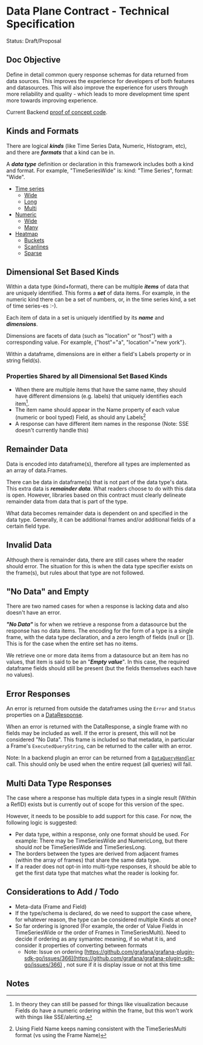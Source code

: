 # Data Plane Contract - Technical Specification

Status: Draft/Proposal

## Doc Objective

Define in detail common query response schemas for data returned from data sources. This improves the experience for developers of both features and datasources. This will also improve the experience for users through more reliability and quality - which leads to more development time spent more towards improving experience.

Current Backend [proof of concept code](https://github.com/grafana/grafana-plugin-sdk-go/pull/440).

## Kinds and Formats

There are logical **_kinds_** (like Time Series Data, Numeric, Histogram, etc), and there are **_formats_** that a kind can be in.

A **_data type_** definition or declaration in this framework includes both a kind and format. For example, "TimeSeriesWide" is: kind: "Time Series", format: "Wide".

* [Time series](./timeseries.md)
     * [Wide](./timeseries.md#time-series-wide-format-timeserieswide)
     * [Long](./timeseries.md#time-series-long-format-timeserieslong-sql-like)
     * [Multi](./timeseries.md#time-series-multi-format-timeseriesmulti)
* [Numeric](./numeric.md)
     * [Wide](./numeric.md#numeric-wide-format-numericwide)
     * [Many](./numeric.md#numeric-many-format-numericmany)
* [Heatmap](./heatmap.md)
     * [Buckets](./heatmap.md#heatmap-buckets-heatmapbuckets)
     * [Scanlines](./heatmap.md#heatmap-scanlines-heatmapscanlines)
     * [Sparse](./heatmap.md#heatmap-sparse-heatmapsparse)



## Dimensional Set Based Kinds

Within a data type (kind+format), there can be multiple **_items_** of data that are uniquely identified. This forms a **_set_** of data items. For example, in the numeric kind there can be a set of numbers, or, in the time series kind, a set of time series-es :-).

Each item of data in a set is uniquely identified by its **_name_** and **_dimensions_**.

Dimensions are facets of data (such as "location" or "host") with a corresponding value. For example, {"host"="a", "location"="new york"}.

Within a dataframe, dimensions are in either a field's Labels property or in string field(s).

### Properties Shared by all Dimensional Set Based Kinds

* When there are multiple items that have the same name, they should have different dimensions (e.g. labels) that uniquely identifies each item[^1].
* The item name should appear in the Name property of each value (numeric or bool typed) Field, as should any Labels[^2]
* A response can have different item names in the response (Note: SSE doesn't currently handle this)

## Remainder Data

Data is encoded into dataframe(s), therefore all types are implemented as an array of data.Frames.

There can be data in dataframe(s) that is not part of the data type's data. This extra data is **_remainder data_**. What readers choose to do with this data is open. However, libraries based on this contract must clearly delineate remainder data from data that is part of the type.

What data becomes remainder data is dependent on and specified in the data type. Generally, it can be additional frames and/or additional fields of a certain field type.

## Invalid Data

Although there is remainder data, there are still cases where the reader should error. The situation for this is when the data type specifier exists on the frame(s), but rules about that type are not followed.

## "No Data" and Empty

There are two named cases for when a response is lacking data and also doesn't have an error.

 **_"No Data"_** is for when we retrieve a response from a datasource but the response has no data items. The encoding for the form of a type is a single frame, with the data type declaration, and a zero length of fields (null or []). This is for the case when the entire set has no items.

We retrieve one or more data items from a datasource but an item has no values, that item is said to be an "**_Empty value_**". In this case, the required dataframe fields should still be present (but the fields themselves each have no values).

## Error Responses

An error is returned from outside the dataframes using the `Error` and `Status` properties on a [DataResponse](https://pkg.go.dev/github.com/grafana/grafana-plugin-sdk-go/backend#DataResponse).

When an error is returned with the DataResponse, a single frame with no fields may be included as well. If the error is present, this will not be considered "No Data". This frame is included so that metadata, in particular a Frame's `ExecutedQueryString`, can be returned to the caller with an error.

Note: In a backend plugin an error can be returned from a [`DataQueryHandler`](https://pkg.go.dev/github.com/grafana/grafana-plugin-sdk-go/backend#QueryDataHandler) call. This should only be used when the entire request (all queries) will fail.

## Multi Data Type Responses

The case where a response has multiple data types in a single result (Within a RefID) exists but is currently out of scope for this version of the spec.

However, it needs to be possible to add support for this case. For now, the following logic is suggested:

* Per data type, within a response, only one format should be used. For example: There may be TimeSeriesWide and NumericLong, but there should _not_ be TimeSeriesWide and TimeSeriesLong.
* The borders between the types are derived from adjacent frames (within the array of frames) that share the same data type.
* If a reader does not opt-in into multi-type responses, it should be able to get the first data type that matches what the reader is looking for.

## Considerations to Add / Todo

* Meta-data (Frame and Field)
* If the type/schema is declared, do we need to support the case where, for whatever reason, the type can be considered multiple Kinds at once?
* So far ordering is ignored (For example, the order of Value Fields in TimeSeriesWide or the order of Frames in TimeSeriesMulti). Need to decide if ordering as any symantec meaning, if so what it is, and consider it properties of converting between formats
  * Note: Issue on ordering [https://github.com/grafana/grafana-plugin-sdk-go/issues/366](https://github.com/grafana/grafana-plugin-sdk-go/issues/366) , not sure if it is display issue or not at this time

<!-- Footnotes themselves at the bottom. -->
## Notes

[^1]:

     In theory they can still be passed for things like visualization because Fields do have a numeric ordering within the frame, but this won't work with things like SSE/alerting.

[^2]:

     Using Field Name keeps naming consistent with the TimeSeriesMulti format (vs using the Frame Name)

